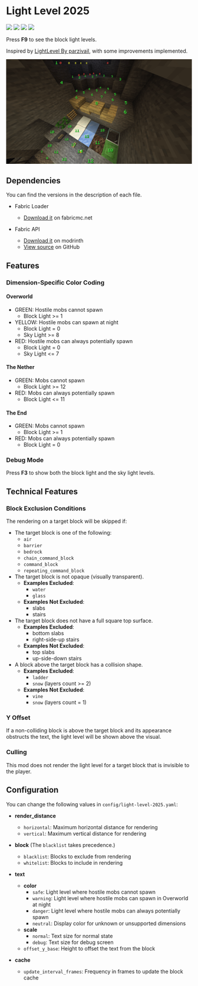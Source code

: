 # Light Level 2025

<div style="display: inline">
  <img src="https://img.shields.io/badge/Minecraft-1.21.5-white">
  <img src="https://img.shields.io/badge/Fabric_Loader-0.16.12-white">
  <img src="https://img.shields.io/badge/Fabric_API-0.119.6%2B1.21.5-white">
  <img src="https://img.shields.io/github/actions/workflow/status/dark-lion-jp/light-level-2025/build.yml?branch=main">
</div>

Press **F9** to see the block light levels.

Inspired by [LightLevel By parzivail](https://github.com/Parzivail-Modding-Team/LightLevel), with
some improvements implemented.

![Screenshot for Over World](https://raw.githubusercontent.com/dark-lion-jp/light-level-2025/refs/heads/main/src/main/resources/assets/light_level_2025/screenshot-for-overworld.png)

## Dependencies

You can find the versions in the description of each file.

- Fabric Loader
    - [Download it](https://fabricmc.net/use/installer/) on fabricmc.net

- Fabric API
    - [Download it](https://modrinth.com/mod/fabric-api) on modrinth
    - [View source](https://github.com/FabricMC/fabric) on GitHub

## Features

### Dimension-Specific Color Coding

#### Overworld

- GREEN: Hostile mobs cannot spawn
    - Block Light >= 1
- YELLOW: Hostile mobs can spawn at night
    - Block Light = 0
    - Sky Light >= 8
- RED: Hostile mobs can always potentially spawn
    - Block Light = 0
    - Sky Light <= 7

#### The Nether

- GREEN: Mobs cannot spawn
    - Block Light >= 12
- RED: Mobs can always potentially spawn
    - Block Light <= 11

#### The End

- GREEN: Mobs cannot spawn
    - Block Light >= 1
- RED: Mobs can always potentially spawn
    - Block Light = 0

### Debug Mode

Press **F3** to show both the block light and the sky light levels.

## Technical Features

### Block Exclusion Conditions

The rendering on a target block will be skipped if:

- The target block is one of the following:
    - `air`
    - `barrier`
    - `bedrock`
    - `chain_command_block`
    - `command_block`
    - `repeating_command_block`
- The target block is not opaque (visually transparent).
    - **Examples Excluded**:
        - `water`
        - `glass`
    - **Examples Not Excluded**:
        - slabs
        - stairs
- The target block does not have a full square top surface.
    - **Examples Excluded**:
        - bottom slabs
        - right-side-up stairs
    - **Examples Not Excluded**:
        - top slabs
        - up-side-down stairs
- A block above the target block has a collision shape.
    - **Examples Excluded**:
        - `ladder`
        - `snow` (layers count >= 2)
    - **Examples Not Excluded**:
        - `vine`
        - `snow` (layers count = 1)

### Y Offset

If a non-colliding block is above the target block and its appearance obstructs the text, the light
level will be shown above the visual.

### Culling

This mod does not render the light level for a target block that is invisible to the player.

## Configuration

You can change the following values in `config/light-level-2025.yaml`:

- **render_distance**
    - `horizontal`: Maximum horizontal distance for rendering
    - `vertical`: Maximum vertical distance for rendering

- **block** (The `blacklist` takes precedence.)
    - `blacklist`: Blocks to exclude from rendering
    - `whitelist`: Blocks to include in rendering

- **text**
    - **color**
        - `safe`: Light level where hostile mobs cannot spawn
        - `warning`: Light level where hostile mobs can spawn in Overworld at night
        - `danger`: Light level where hostile mobs can always potentially spawn
        - `neutral`: Display color for unknown or unsupported dimensions
    - **scale**
        - `normal`: Text size for normal state
        - `debug`: Text size for debug screen
    - `offset_y_base`: Height to offset the text from the block

- **cache**
    - `update_interval_frames`: Frequency in frames to update the block cache
